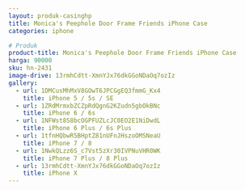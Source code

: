 ```yaml
---
layout: produk-casinghp
title: Monica's Peephole Door Frame Friends iPhone Case
categories: iphone

# Produk
product-title: Monica's Peephole Door Frame Friends iPhone Case
harga: 90000
sku: hn-2431
image-drive: 13rmhCdtt-XmnYJx76dkGGoNDaOq7ozIz
gallery:
  - url: 1DMCusMhMxV8GOwT6JPCGgEQ3fmmG_Kx4
    title: iPhone 5 / 5s / SE
  - url: 1ZRdMrmxbZCZpRdQgnG2KZudn5gbOkBNc
    title: iPhone 6 / 6s
  - url: 1NFWst8S8bcOGPFUZLcJC0EO2E1NiDwdL
    title: iPhone 6 Plus / 6s Plus
  - url: 1tfnHQbwR5BHptZ81nUFnJHszoOMSNeaU
    title: iPhone 7 / 8
  - url: 1NwkQLzz6S_c7Vst5zXr30IVPNuVHR0WK
    title: iPhone 7 Plus / 8 Plus
  - url: 13rmhCdtt-XmnYJx76dkGGoNDaOq7ozIz
    title: iPhone X
---
```

